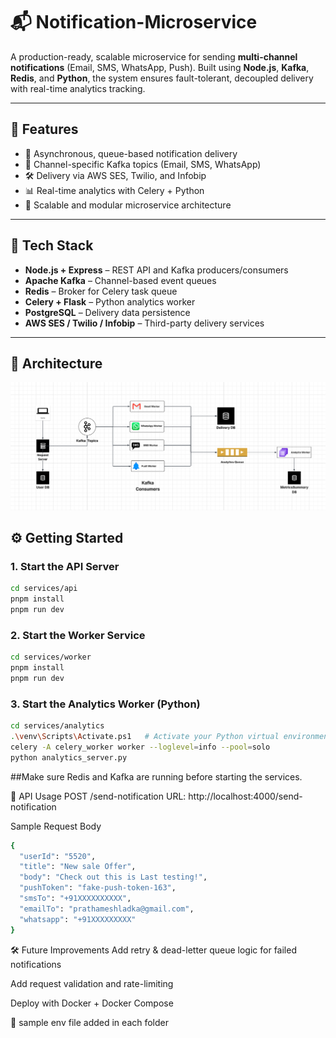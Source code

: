 # 📬 Notification-Microservice

A production-ready, scalable microservice for sending **multi-channel notifications** (Email, SMS, WhatsApp, Push). Built using **Node.js**, **Kafka**, **Redis**, and **Python**, the system ensures fault-tolerant, decoupled delivery with real-time analytics tracking.

---

## 🚀 Features

- 🔁 Asynchronous, queue-based notification delivery
- 📩 Channel-specific Kafka topics (Email, SMS, WhatsApp)
- 🛠️ Delivery via AWS SES, Twilio, and Infobip
- 📊 Real-time analytics with Celery + Python
- 🧵 Scalable and modular microservice architecture

---

## 🧰 Tech Stack

- **Node.js + Express** – REST API and Kafka producers/consumers
- **Apache Kafka** – Channel-based event queues
- **Redis** – Broker for Celery task queue
- **Celery + Flask** – Python analytics worker
- **PostgreSQL** – Delivery data persistence
- **AWS SES / Twilio / Infobip** – Third-party delivery services

---

## 🧱 Architecture

![Architecture](./assets/architecture.png)

## ⚙️ Getting Started

### 1. Start the API Server

```bash
cd services/api
pnpm install
pnpm run dev
```

### 2. Start the Worker Service

```bash
cd services/worker
pnpm install
pnpm run dev
```

### 3. Start the Analytics Worker (Python)

```bash
cd services/analytics
.\venv\Scripts\Activate.ps1   # Activate your Python virtual environment (Windows)
celery -A celery_worker worker --loglevel=info --pool=solo
python analytics_server.py
```

##Make sure Redis and Kafka are running before starting the services.

📨 API Usage
POST /send-notification
URL: http://localhost:4000/send-notification

Sample Request Body

```bash
{
  "userId": "5520",
  "title": "New sale Offer",
  "body": "Check out this is Last testing!",
  "pushToken": "fake-push-token-163",
  "smsTo": "+91XXXXXXXXXX",
  "emailTo": "prathameshladka@gmail.com",
  "whatsapp": "+91XXXXXXXXX"
}
```

🛠️ Future Improvements
Add retry & dead-letter queue logic for failed notifications

Add request validation and rate-limiting

Deploy with Docker + Docker Compose

🌴 sample env file added in each folder
